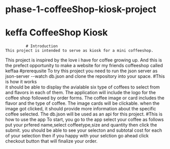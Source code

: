 # phase-1-coffeeShop-kiosk-project
# keffa CoffeeShop Kiosk

             # Introduction
    This project is intended to serve as kiosk for a mini coffeeshop.
This project is inspired by the  love i have for coffee growing up. And this is the prefect opportunity to make a website for my friends coffeeshop called keffaa
             #prerequsite
To try this project you need to run the json server as json-server --watch db.json
and clone the repository into your space. 
            #This is how it works      
   it should  be able to display the avialable six type of coffees to select from and flavors in each of them.
The application will include the logo for the coffee shop followed by order forms. 
The coffee image or card includes the flavor and the type of coffee. The image cards will be clickable. 
when the image got clicked, it should provide more information about the specific coffee selected.
The db.json will be used as an api for this project.
            #This is how to use the app
    To start, you go to the app select your coffee as follows
    put your prfered name,select coffeetype,size and quantity
    then click the submit. you should be able to see your selecton and subtotal cost for each of your selection
    then if you happy with your selction  go ahead click checkout button that will finalize your order.
    





